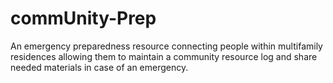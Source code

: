 # commUnity-Prep
An emergency preparedness resource connecting people within multifamily residences allowing them to maintain a community resource log and share needed materials in case of an emergency.
